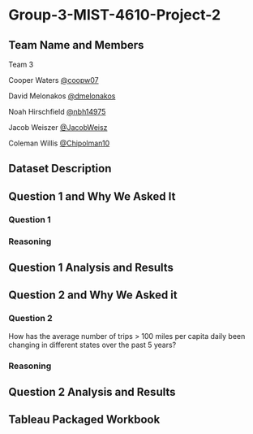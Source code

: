 # Group-3-MIST-4610-Project-2

## Team Name and Members
Team 3

Cooper Waters [@coopw07](https://github.com/coopw07)

David Melonakos [@dmelonakos](https://github.com/dmelonakos)

Noah Hirschfield [@nbh14975](https://github.com/nbh14975)

Jacob Weiszer [@JacobWeisz](https://github.com/JacobWeisz)

Coleman Willis [@Chipolman10](https://github.com/Chipolman10)
## Dataset Description


## Question 1 and Why We Asked It
### Question 1


### Reasoning

## Question 1 Analysis and Results


## Question 2 and Why We Asked it
### Question 2
How has the average number of trips > 100 miles per capita daily been changing in different states over the past 5 years?
### Reasoning

## Question 2 Analysis and Results


## Tableau Packaged Workbook

